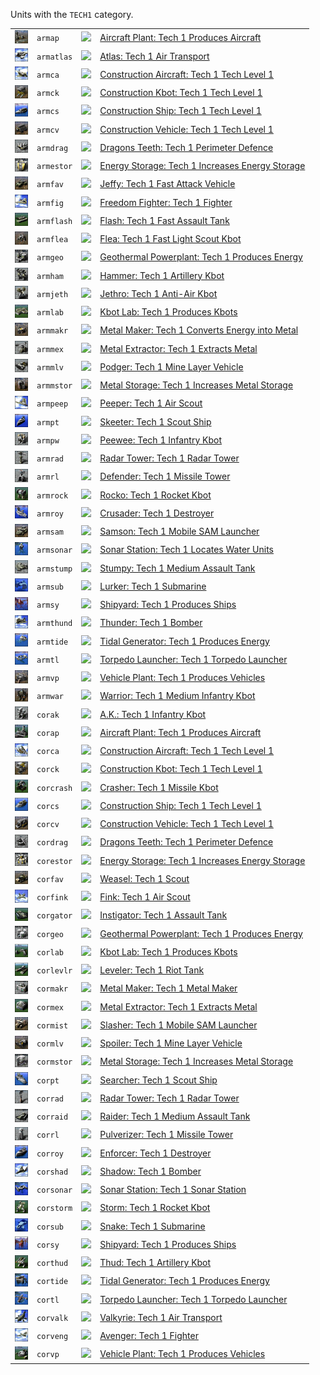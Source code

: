 Units with the <code>TECH1</code> category.
<table>
    <tr>
        <td><a href="ARMAP"><img src="icons/units/ARMAP_icon.png" width="21px" /></a></td>
        <td><code>armap</code></td>
        <td><a href="SCTATest"><img src="icons/mods/sctatest.png" width="21px" /></a></td>
        <td><a href="ARMAP">Aircraft Plant: Tech 1 Produces Aircraft</a></td>
    </tr>
    <tr>
        <td><a href="ARMATLAS"><img src="icons/units/ARMATLAS_icon.png" width="21px" /></a></td>
        <td><code>armatlas</code></td>
        <td><a href="SCTATest"><img src="icons/mods/sctatest.png" width="21px" /></a></td>
        <td><a href="ARMATLAS">Atlas: Tech 1 Air Transport</a></td>
    </tr>
    <tr>
        <td><a href="ARMCA"><img src="icons/units/ARMCA_icon.png" width="21px" /></a></td>
        <td><code>armca</code></td>
        <td><a href="SCTATest"><img src="icons/mods/sctatest.png" width="21px" /></a></td>
        <td><a href="ARMCA">Construction Aircraft: Tech 1 Tech Level 1</a></td>
    </tr>
    <tr>
        <td><a href="ARMCK"><img src="icons/units/ARMCK_icon.png" width="21px" /></a></td>
        <td><code>armck</code></td>
        <td><a href="SCTATest"><img src="icons/mods/sctatest.png" width="21px" /></a></td>
        <td><a href="ARMCK">Construction Kbot: Tech 1 Tech Level 1</a></td>
    </tr>
    <tr>
        <td><a href="ARMCS"><img src="icons/units/ARMCS_icon.png" width="21px" /></a></td>
        <td><code>armcs</code></td>
        <td><a href="SCTATest"><img src="icons/mods/sctatest.png" width="21px" /></a></td>
        <td><a href="ARMCS">Construction Ship: Tech 1 Tech Level 1</a></td>
    </tr>
    <tr>
        <td><a href="ARMCV"><img src="icons/units/ARMCV_icon.png" width="21px" /></a></td>
        <td><code>armcv</code></td>
        <td><a href="SCTATest"><img src="icons/mods/sctatest.png" width="21px" /></a></td>
        <td><a href="ARMCV">Construction Vehicle: Tech 1 Tech Level 1</a></td>
    </tr>
    <tr>
        <td><a href="ARMDRAG"><img src="icons/units/ARMDRAG_icon.png" width="21px" /></a></td>
        <td><code>armdrag</code></td>
        <td><a href="SCTATest"><img src="icons/mods/sctatest.png" width="21px" /></a></td>
        <td><a href="ARMDRAG">Dragons Teeth: Tech 1 Perimeter Defence</a></td>
    </tr>
    <tr>
        <td><a href="ARMESTOR"><img src="icons/units/ARMESTOR_icon.png" width="21px" /></a></td>
        <td><code>armestor</code></td>
        <td><a href="SCTATest"><img src="icons/mods/sctatest.png" width="21px" /></a></td>
        <td><a href="ARMESTOR">Energy Storage: Tech 1 Increases Energy Storage</a></td>
    </tr>
    <tr>
        <td><a href="ARMFAV"><img src="icons/units/ARMFAV_icon.png" width="21px" /></a></td>
        <td><code>armfav</code></td>
        <td><a href="SCTATest"><img src="icons/mods/sctatest.png" width="21px" /></a></td>
        <td><a href="ARMFAV">Jeffy: Tech 1 Fast Attack Vehicle</a></td>
    </tr>
    <tr>
        <td><a href="ARMFIG"><img src="icons/units/ARMFIG_icon.png" width="21px" /></a></td>
        <td><code>armfig</code></td>
        <td><a href="SCTATest"><img src="icons/mods/sctatest.png" width="21px" /></a></td>
        <td><a href="ARMFIG">Freedom Fighter: Tech 1 Fighter</a></td>
    </tr>
    <tr>
        <td><a href="ARMFLASH"><img src="icons/units/ARMFLASH_icon.png" width="21px" /></a></td>
        <td><code>armflash</code></td>
        <td><a href="SCTATest"><img src="icons/mods/sctatest.png" width="21px" /></a></td>
        <td><a href="ARMFLASH">Flash: Tech 1 Fast Assault Tank</a></td>
    </tr>
    <tr>
        <td><a href="ARMFLEA"><img src="icons/units/ARMFLEA_icon.png" width="21px" /></a></td>
        <td><code>armflea</code></td>
        <td><a href="SCTATest"><img src="icons/mods/sctatest.png" width="21px" /></a></td>
        <td><a href="ARMFLEA">Flea: Tech 1 Fast Light Scout Kbot</a></td>
    </tr>
    <tr>
        <td><a href="ARMGEO"><img src="icons/units/ARMGEO_icon.png" width="21px" /></a></td>
        <td><code>armgeo</code></td>
        <td><a href="SCTATest"><img src="icons/mods/sctatest.png" width="21px" /></a></td>
        <td><a href="ARMGEO">Geothermal Powerplant: Tech 1 Produces Energy</a></td>
    </tr>
    <tr>
        <td><a href="ARMHAM"><img src="icons/units/ARMHAM_icon.png" width="21px" /></a></td>
        <td><code>armham</code></td>
        <td><a href="SCTATest"><img src="icons/mods/sctatest.png" width="21px" /></a></td>
        <td><a href="ARMHAM">Hammer: Tech 1 Artillery Kbot</a></td>
    </tr>
    <tr>
        <td><a href="ARMJETH"><img src="icons/units/ARMJETH_icon.png" width="21px" /></a></td>
        <td><code>armjeth</code></td>
        <td><a href="SCTATest"><img src="icons/mods/sctatest.png" width="21px" /></a></td>
        <td><a href="ARMJETH">Jethro: Tech 1 Anti-Air Kbot</a></td>
    </tr>
    <tr>
        <td><a href="ARMLAB"><img src="icons/units/ARMLAB_icon.png" width="21px" /></a></td>
        <td><code>armlab</code></td>
        <td><a href="SCTATest"><img src="icons/mods/sctatest.png" width="21px" /></a></td>
        <td><a href="ARMLAB">Kbot Lab: Tech 1 Produces Kbots</a></td>
    </tr>
    <tr>
        <td><a href="ARMMAKR"><img src="icons/units/ARMMAKR_icon.png" width="21px" /></a></td>
        <td><code>armmakr</code></td>
        <td><a href="SCTATest"><img src="icons/mods/sctatest.png" width="21px" /></a></td>
        <td><a href="ARMMAKR">Metal Maker: Tech 1 Converts Energy into Metal</a></td>
    </tr>
    <tr>
        <td><a href="ARMMEX"><img src="icons/units/ARMMEX_icon.png" width="21px" /></a></td>
        <td><code>armmex</code></td>
        <td><a href="SCTATest"><img src="icons/mods/sctatest.png" width="21px" /></a></td>
        <td><a href="ARMMEX">Metal Extractor: Tech 1 Extracts Metal</a></td>
    </tr>
    <tr>
        <td><a href="ARMMLV"><img src="icons/units/ARMMLV_icon.png" width="21px" /></a></td>
        <td><code>armmlv</code></td>
        <td><a href="SCTATest"><img src="icons/mods/sctatest.png" width="21px" /></a></td>
        <td><a href="ARMMLV">Podger: Tech 1 Mine Layer Vehicle</a></td>
    </tr>
    <tr>
        <td><a href="ARMMSTOR"><img src="icons/units/ARMMSTOR_icon.png" width="21px" /></a></td>
        <td><code>armmstor</code></td>
        <td><a href="SCTATest"><img src="icons/mods/sctatest.png" width="21px" /></a></td>
        <td><a href="ARMMSTOR">Metal Storage: Tech 1 Increases Metal Storage</a></td>
    </tr>
    <tr>
        <td><a href="ARMPEEP"><img src="icons/units/ARMPEEP_icon.png" width="21px" /></a></td>
        <td><code>armpeep</code></td>
        <td><a href="SCTATest"><img src="icons/mods/sctatest.png" width="21px" /></a></td>
        <td><a href="ARMPEEP">Peeper: Tech 1 Air Scout</a></td>
    </tr>
    <tr>
        <td><a href="ARMPT"><img src="icons/units/ARMPT_icon.png" width="21px" /></a></td>
        <td><code>armpt</code></td>
        <td><a href="SCTATest"><img src="icons/mods/sctatest.png" width="21px" /></a></td>
        <td><a href="ARMPT">Skeeter: Tech 1 Scout Ship</a></td>
    </tr>
    <tr>
        <td><a href="ARMPW"><img src="icons/units/ARMPW_icon.png" width="21px" /></a></td>
        <td><code>armpw</code></td>
        <td><a href="SCTATest"><img src="icons/mods/sctatest.png" width="21px" /></a></td>
        <td><a href="ARMPW">Peewee: Tech 1 Infantry Kbot</a></td>
    </tr>
    <tr>
        <td><a href="ARMRAD"><img src="icons/units/ARMRAD_icon.png" width="21px" /></a></td>
        <td><code>armrad</code></td>
        <td><a href="SCTATest"><img src="icons/mods/sctatest.png" width="21px" /></a></td>
        <td><a href="ARMRAD">Radar Tower: Tech 1 Radar Tower</a></td>
    </tr>
    <tr>
        <td><a href="ARMRL"><img src="icons/units/ARMRL_icon.png" width="21px" /></a></td>
        <td><code>armrl</code></td>
        <td><a href="SCTATest"><img src="icons/mods/sctatest.png" width="21px" /></a></td>
        <td><a href="ARMRL">Defender: Tech 1 Missile Tower</a></td>
    </tr>
    <tr>
        <td><a href="ARMROCK"><img src="icons/units/ARMROCK_icon.png" width="21px" /></a></td>
        <td><code>armrock</code></td>
        <td><a href="SCTATest"><img src="icons/mods/sctatest.png" width="21px" /></a></td>
        <td><a href="ARMROCK">Rocko: Tech 1 Rocket Kbot</a></td>
    </tr>
    <tr>
        <td><a href="ARMROY"><img src="icons/units/ARMROY_icon.png" width="21px" /></a></td>
        <td><code>armroy</code></td>
        <td><a href="SCTATest"><img src="icons/mods/sctatest.png" width="21px" /></a></td>
        <td><a href="ARMROY">Crusader: Tech 1 Destroyer</a></td>
    </tr>
    <tr>
        <td><a href="ARMSAM"><img src="icons/units/ARMSAM_icon.png" width="21px" /></a></td>
        <td><code>armsam</code></td>
        <td><a href="SCTATest"><img src="icons/mods/sctatest.png" width="21px" /></a></td>
        <td><a href="ARMSAM">Samson: Tech 1 Mobile SAM Launcher</a></td>
    </tr>
    <tr>
        <td><a href="ARMSONAR"><img src="icons/units/ARMSONAR_icon.png" width="21px" /></a></td>
        <td><code>armsonar</code></td>
        <td><a href="SCTATest"><img src="icons/mods/sctatest.png" width="21px" /></a></td>
        <td><a href="ARMSONAR">Sonar Station: Tech 1 Locates Water Units</a></td>
    </tr>
    <tr>
        <td><a href="ARMSTUMP"><img src="icons/units/ARMSTUMP_icon.png" width="21px" /></a></td>
        <td><code>armstump</code></td>
        <td><a href="SCTATest"><img src="icons/mods/sctatest.png" width="21px" /></a></td>
        <td><a href="ARMSTUMP">Stumpy: Tech 1 Medium Assault Tank</a></td>
    </tr>
    <tr>
        <td><a href="ARMSUB"><img src="icons/units/ARMSUB_icon.png" width="21px" /></a></td>
        <td><code>armsub</code></td>
        <td><a href="SCTATest"><img src="icons/mods/sctatest.png" width="21px" /></a></td>
        <td><a href="ARMSUB">Lurker: Tech 1 Submarine</a></td>
    </tr>
    <tr>
        <td><a href="ARMSY"><img src="icons/units/ARMSY_icon.png" width="21px" /></a></td>
        <td><code>armsy</code></td>
        <td><a href="SCTATest"><img src="icons/mods/sctatest.png" width="21px" /></a></td>
        <td><a href="ARMSY">Shipyard: Tech 1 Produces Ships</a></td>
    </tr>
    <tr>
        <td><a href="ARMTHUND"><img src="icons/units/ARMTHUND_icon.png" width="21px" /></a></td>
        <td><code>armthund</code></td>
        <td><a href="SCTATest"><img src="icons/mods/sctatest.png" width="21px" /></a></td>
        <td><a href="ARMTHUND">Thunder: Tech 1 Bomber</a></td>
    </tr>
    <tr>
        <td><a href="ARMTIDE"><img src="icons/units/ARMTIDE_icon.png" width="21px" /></a></td>
        <td><code>armtide</code></td>
        <td><a href="SCTATest"><img src="icons/mods/sctatest.png" width="21px" /></a></td>
        <td><a href="ARMTIDE">Tidal Generator: Tech 1 Produces Energy</a></td>
    </tr>
    <tr>
        <td><a href="ARMTL"><img src="icons/units/ARMTL_icon.png" width="21px" /></a></td>
        <td><code>armtl</code></td>
        <td><a href="SCTATest"><img src="icons/mods/sctatest.png" width="21px" /></a></td>
        <td><a href="ARMTL">Torpedo Launcher: Tech 1 Torpedo Launcher</a></td>
    </tr>
    <tr>
        <td><a href="ARMVP"><img src="icons/units/ARMVP_icon.png" width="21px" /></a></td>
        <td><code>armvp</code></td>
        <td><a href="SCTATest"><img src="icons/mods/sctatest.png" width="21px" /></a></td>
        <td><a href="ARMVP">Vehicle Plant: Tech 1 Produces Vehicles</a></td>
    </tr>
    <tr>
        <td><a href="ARMWAR"><img src="icons/units/ARMWAR_icon.png" width="21px" /></a></td>
        <td><code>armwar</code></td>
        <td><a href="SCTATest"><img src="icons/mods/sctatest.png" width="21px" /></a></td>
        <td><a href="ARMWAR">Warrior: Tech 1 Medium Infantry Kbot</a></td>
    </tr>
    <tr>
        <td><a href="CORAK"><img src="icons/units/CORAK_icon.png" width="21px" /></a></td>
        <td><code>corak</code></td>
        <td><a href="SCTATest"><img src="icons/mods/sctatest.png" width="21px" /></a></td>
        <td><a href="CORAK">A.K.: Tech 1 Infantry Kbot</a></td>
    </tr>
    <tr>
        <td><a href="CORAP"><img src="icons/units/CORAP_icon.png" width="21px" /></a></td>
        <td><code>corap</code></td>
        <td><a href="SCTATest"><img src="icons/mods/sctatest.png" width="21px" /></a></td>
        <td><a href="CORAP">Aircraft Plant: Tech 1 Produces Aircraft</a></td>
    </tr>
    <tr>
        <td><a href="CORCA"><img src="icons/units/CORCA_icon.png" width="21px" /></a></td>
        <td><code>corca</code></td>
        <td><a href="SCTATest"><img src="icons/mods/sctatest.png" width="21px" /></a></td>
        <td><a href="CORCA">Construction Aircraft: Tech 1 Tech Level 1</a></td>
    </tr>
    <tr>
        <td><a href="CORCK"><img src="icons/units/CORCK_icon.png" width="21px" /></a></td>
        <td><code>corck</code></td>
        <td><a href="SCTATest"><img src="icons/mods/sctatest.png" width="21px" /></a></td>
        <td><a href="CORCK">Construction Kbot: Tech 1 Tech Level 1</a></td>
    </tr>
    <tr>
        <td><a href="CORCRASH"><img src="icons/units/CORCRASH_icon.png" width="21px" /></a></td>
        <td><code>corcrash</code></td>
        <td><a href="SCTATest"><img src="icons/mods/sctatest.png" width="21px" /></a></td>
        <td><a href="CORCRASH">Crasher: Tech 1 Missile Kbot</a></td>
    </tr>
    <tr>
        <td><a href="CORCS"><img src="icons/units/CORCS_icon.png" width="21px" /></a></td>
        <td><code>corcs</code></td>
        <td><a href="SCTATest"><img src="icons/mods/sctatest.png" width="21px" /></a></td>
        <td><a href="CORCS">Construction Ship: Tech 1 Tech Level 1</a></td>
    </tr>
    <tr>
        <td><a href="CORCV"><img src="icons/units/CORCV_icon.png" width="21px" /></a></td>
        <td><code>corcv</code></td>
        <td><a href="SCTATest"><img src="icons/mods/sctatest.png" width="21px" /></a></td>
        <td><a href="CORCV">Construction Vehicle: Tech 1 Tech Level 1</a></td>
    </tr>
    <tr>
        <td><a href="CORDRAG"><img src="icons/units/CORDRAG_icon.png" width="21px" /></a></td>
        <td><code>cordrag</code></td>
        <td><a href="SCTATest"><img src="icons/mods/sctatest.png" width="21px" /></a></td>
        <td><a href="CORDRAG">Dragons Teeth: Tech 1 Perimeter Defence</a></td>
    </tr>
    <tr>
        <td><a href="CORESTOR"><img src="icons/units/CORESTOR_icon.png" width="21px" /></a></td>
        <td><code>corestor</code></td>
        <td><a href="SCTATest"><img src="icons/mods/sctatest.png" width="21px" /></a></td>
        <td><a href="CORESTOR">Energy Storage: Tech 1 Increases Energy Storage</a></td>
    </tr>
    <tr>
        <td><a href="CORFAV"><img src="icons/units/CORFAV_icon.png" width="21px" /></a></td>
        <td><code>corfav</code></td>
        <td><a href="SCTATest"><img src="icons/mods/sctatest.png" width="21px" /></a></td>
        <td><a href="CORFAV">Weasel: Tech 1 Scout</a></td>
    </tr>
    <tr>
        <td><a href="CORFINK"><img src="icons/units/CORFINK_icon.png" width="21px" /></a></td>
        <td><code>corfink</code></td>
        <td><a href="SCTATest"><img src="icons/mods/sctatest.png" width="21px" /></a></td>
        <td><a href="CORFINK">Fink: Tech 1 Air Scout</a></td>
    </tr>
    <tr>
        <td><a href="CORGATOR"><img src="icons/units/CORGATOR_icon.png" width="21px" /></a></td>
        <td><code>corgator</code></td>
        <td><a href="SCTATest"><img src="icons/mods/sctatest.png" width="21px" /></a></td>
        <td><a href="CORGATOR">Instigator: Tech 1 Assault Tank</a></td>
    </tr>
    <tr>
        <td><a href="CORGEO"><img src="icons/units/CORGEO_icon.png" width="21px" /></a></td>
        <td><code>corgeo</code></td>
        <td><a href="SCTATest"><img src="icons/mods/sctatest.png" width="21px" /></a></td>
        <td><a href="CORGEO">Geothermal Powerplant: Tech 1 Produces Energy</a></td>
    </tr>
    <tr>
        <td><a href="CORLAB"><img src="icons/units/CORLAB_icon.png" width="21px" /></a></td>
        <td><code>corlab</code></td>
        <td><a href="SCTATest"><img src="icons/mods/sctatest.png" width="21px" /></a></td>
        <td><a href="CORLAB">Kbot Lab: Tech 1 Produces Kbots</a></td>
    </tr>
    <tr>
        <td><a href="CORLEVLR"><img src="icons/units/CORLEVLR_icon.png" width="21px" /></a></td>
        <td><code>corlevlr</code></td>
        <td><a href="SCTATest"><img src="icons/mods/sctatest.png" width="21px" /></a></td>
        <td><a href="CORLEVLR">Leveler: Tech 1 Riot Tank</a></td>
    </tr>
    <tr>
        <td><a href="CORMAKR"><img src="icons/units/CORMAKR_icon.png" width="21px" /></a></td>
        <td><code>cormakr</code></td>
        <td><a href="SCTATest"><img src="icons/mods/sctatest.png" width="21px" /></a></td>
        <td><a href="CORMAKR">Metal Maker: Tech 1 Metal Maker</a></td>
    </tr>
    <tr>
        <td><a href="CORMEX"><img src="icons/units/CORMEX_icon.png" width="21px" /></a></td>
        <td><code>cormex</code></td>
        <td><a href="SCTATest"><img src="icons/mods/sctatest.png" width="21px" /></a></td>
        <td><a href="CORMEX">Metal Extractor: Tech 1 Extracts Metal</a></td>
    </tr>
    <tr>
        <td><a href="CORMIST"><img src="icons/units/CORMIST_icon.png" width="21px" /></a></td>
        <td><code>cormist</code></td>
        <td><a href="SCTATest"><img src="icons/mods/sctatest.png" width="21px" /></a></td>
        <td><a href="CORMIST">Slasher: Tech 1 Mobile SAM Launcher</a></td>
    </tr>
    <tr>
        <td><a href="CORMLV"><img src="icons/units/CORMLV_icon.png" width="21px" /></a></td>
        <td><code>cormlv</code></td>
        <td><a href="SCTATest"><img src="icons/mods/sctatest.png" width="21px" /></a></td>
        <td><a href="CORMLV">Spoiler: Tech 1 Mine Layer Vehicle</a></td>
    </tr>
    <tr>
        <td><a href="CORMSTOR"><img src="icons/units/CORMSTOR_icon.png" width="21px" /></a></td>
        <td><code>cormstor</code></td>
        <td><a href="SCTATest"><img src="icons/mods/sctatest.png" width="21px" /></a></td>
        <td><a href="CORMSTOR">Metal Storage: Tech 1 Increases Metal Storage</a></td>
    </tr>
    <tr>
        <td><a href="CORPT"><img src="icons/units/CORPT_icon.png" width="21px" /></a></td>
        <td><code>corpt</code></td>
        <td><a href="SCTATest"><img src="icons/mods/sctatest.png" width="21px" /></a></td>
        <td><a href="CORPT">Searcher: Tech 1 Scout Ship</a></td>
    </tr>
    <tr>
        <td><a href="CORRAD"><img src="icons/units/CORRAD_icon.png" width="21px" /></a></td>
        <td><code>corrad</code></td>
        <td><a href="SCTATest"><img src="icons/mods/sctatest.png" width="21px" /></a></td>
        <td><a href="CORRAD">Radar Tower: Tech 1 Radar Tower</a></td>
    </tr>
    <tr>
        <td><a href="CORRAID"><img src="icons/units/CORRAID_icon.png" width="21px" /></a></td>
        <td><code>corraid</code></td>
        <td><a href="SCTATest"><img src="icons/mods/sctatest.png" width="21px" /></a></td>
        <td><a href="CORRAID">Raider: Tech 1 Medium Assault Tank</a></td>
    </tr>
    <tr>
        <td><a href="CORRL"><img src="icons/units/CORRL_icon.png" width="21px" /></a></td>
        <td><code>corrl</code></td>
        <td><a href="SCTATest"><img src="icons/mods/sctatest.png" width="21px" /></a></td>
        <td><a href="CORRL">Pulverizer: Tech 1 Missile Tower</a></td>
    </tr>
    <tr>
        <td><a href="CORROY"><img src="icons/units/CORROY_icon.png" width="21px" /></a></td>
        <td><code>corroy</code></td>
        <td><a href="SCTATest"><img src="icons/mods/sctatest.png" width="21px" /></a></td>
        <td><a href="CORROY">Enforcer: Tech 1 Destroyer</a></td>
    </tr>
    <tr>
        <td><a href="CORSHAD"><img src="icons/units/CORSHAD_icon.png" width="21px" /></a></td>
        <td><code>corshad</code></td>
        <td><a href="SCTATest"><img src="icons/mods/sctatest.png" width="21px" /></a></td>
        <td><a href="CORSHAD">Shadow: Tech 1 Bomber</a></td>
    </tr>
    <tr>
        <td><a href="CORSONAR"><img src="icons/units/CORSONAR_icon.png" width="21px" /></a></td>
        <td><code>corsonar</code></td>
        <td><a href="SCTATest"><img src="icons/mods/sctatest.png" width="21px" /></a></td>
        <td><a href="CORSONAR">Sonar Station: Tech 1 Sonar Station</a></td>
    </tr>
    <tr>
        <td><a href="CORSTORM"><img src="icons/units/CORSTORM_icon.png" width="21px" /></a></td>
        <td><code>corstorm</code></td>
        <td><a href="SCTATest"><img src="icons/mods/sctatest.png" width="21px" /></a></td>
        <td><a href="CORSTORM">Storm: Tech 1 Rocket Kbot</a></td>
    </tr>
    <tr>
        <td><a href="CORSUB"><img src="icons/units/CORSUB_icon.png" width="21px" /></a></td>
        <td><code>corsub</code></td>
        <td><a href="SCTATest"><img src="icons/mods/sctatest.png" width="21px" /></a></td>
        <td><a href="CORSUB">Snake: Tech 1 Submarine</a></td>
    </tr>
    <tr>
        <td><a href="CORSY"><img src="icons/units/CORSY_icon.png" width="21px" /></a></td>
        <td><code>corsy</code></td>
        <td><a href="SCTATest"><img src="icons/mods/sctatest.png" width="21px" /></a></td>
        <td><a href="CORSY">Shipyard: Tech 1 Produces Ships</a></td>
    </tr>
    <tr>
        <td><a href="CORTHUD"><img src="icons/units/CORTHUD_icon.png" width="21px" /></a></td>
        <td><code>corthud</code></td>
        <td><a href="SCTATest"><img src="icons/mods/sctatest.png" width="21px" /></a></td>
        <td><a href="CORTHUD">Thud: Tech 1 Artillery Kbot</a></td>
    </tr>
    <tr>
        <td><a href="CORTIDE"><img src="icons/units/CORTIDE_icon.png" width="21px" /></a></td>
        <td><code>cortide</code></td>
        <td><a href="SCTATest"><img src="icons/mods/sctatest.png" width="21px" /></a></td>
        <td><a href="CORTIDE">Tidal Generator: Tech 1 Produces Energy</a></td>
    </tr>
    <tr>
        <td><a href="CORTL"><img src="icons/units/CORTL_icon.png" width="21px" /></a></td>
        <td><code>cortl</code></td>
        <td><a href="SCTATest"><img src="icons/mods/sctatest.png" width="21px" /></a></td>
        <td><a href="CORTL">Torpedo Launcher: Tech 1 Torpedo Launcher</a></td>
    </tr>
    <tr>
        <td><a href="CORVALK"><img src="icons/units/CORVALK_icon.png" width="21px" /></a></td>
        <td><code>corvalk</code></td>
        <td><a href="SCTATest"><img src="icons/mods/sctatest.png" width="21px" /></a></td>
        <td><a href="CORVALK">Valkyrie: Tech 1 Air Transport</a></td>
    </tr>
    <tr>
        <td><a href="CORVENG"><img src="icons/units/CORVENG_icon.png" width="21px" /></a></td>
        <td><code>corveng</code></td>
        <td><a href="SCTATest"><img src="icons/mods/sctatest.png" width="21px" /></a></td>
        <td><a href="CORVENG">Avenger: Tech 1 Fighter</a></td>
    </tr>
    <tr>
        <td><a href="CORVP"><img src="icons/units/CORVP_icon.png" width="21px" /></a></td>
        <td><code>corvp</code></td>
        <td><a href="SCTATest"><img src="icons/mods/sctatest.png" width="21px" /></a></td>
        <td><a href="CORVP">Vehicle Plant: Tech 1 Produces Vehicles</a></td>
    </tr>
</table>
